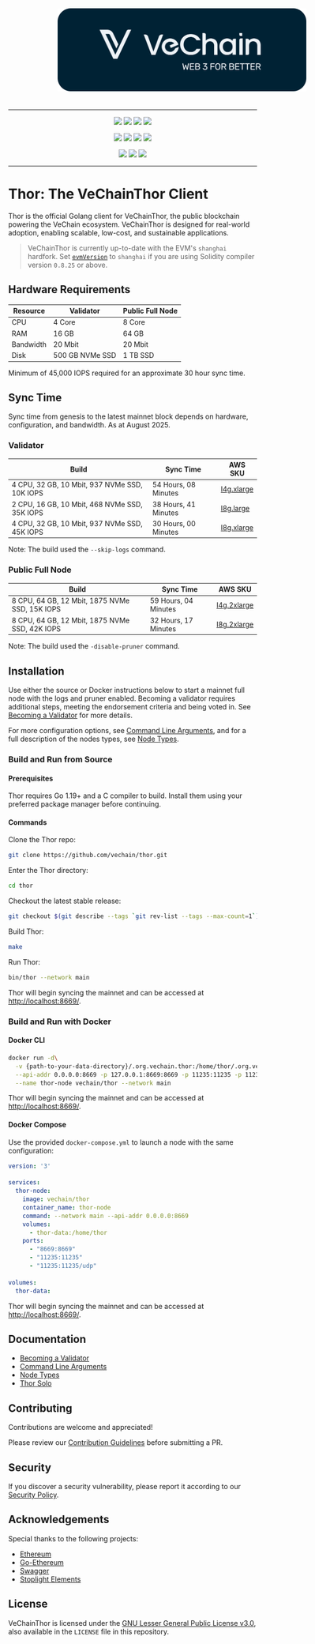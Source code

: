 
<p align="center">
  <a href="https://www.vechain.org/vechainthor/">
    <picture style="padding: 80px;">
        <img src="https://raw.githubusercontent.com/vechain/thor/refs/heads/master/docs/assets/banner.png" style="padding: 20px;">
    </picture>
  </a>
</p>

---

<p align="center">
    <a href="https://golang.org"><img src="https://img.shields.io/github/go-mod/go-version/vechain/thor"/></a>
    <a href="https://github.com/vechain/thor/blob/master/LICENSE"><img src="https://img.shields.io/badge/License-LGPL%20v3-blue.svg"/></a>
    <img src="https://img.shields.io/github/commits-since/vechain/thor/latest" />
    <a href="https://hub.docker.com/r/vechain/thor"><img src="https://badgen.net/docker/pulls/vechain/thor?icon=docker&label=pulls"/></a>
</p>

<p align="center">
    <a href="https://goreportcard.com/report/github.com/vechain/thor"><img src="https://goreportcard.com/badge/github.com/vechain/thor"/></a>
    <img src="https://github.com/vechain/thor/actions/workflows/on-master-commit.yaml/badge.svg"/>
    <img src="https://github.com/vechain/thor/actions/workflows/on-release.yaml/badge.svg"/>
    <a href="https://codecov.io/gh/vechain/thor"><img src="https://codecov.io/gh/vechain/thor/graph/badge.svg?token=NniVYY7IAD"/></a>
</p>

<p align="center">
    <a href="https://discord.gg/vechain"><img src="https://img.shields.io/badge/Discord-5865F2?style=for-the-badge&logo=discord&logoColor=white"/></a>
    <a href="https://t.me/vechainandfriends"><img src="https://img.shields.io/badge/Telegram-2CA5E0?style=for-the-badge&logo=telegram&logoColor=white"/></a>
    <a href="https://www.reddit.com/r/Vechain"><img src="https://img.shields.io/badge/Reddit-FF4500?style=for-the-badge&logo=reddit&logoColor=white"/></a>
</p>


---

# Thor: The VeChainThor Client

Thor is the official Golang client for VeChainThor, the public blockchain powering the VeChain ecosystem. VeChainThor is designed for real-world adoption, enabling scalable, low-cost, and sustainable applications.

> VeChainThor is currently up-to-date with the EVM's `shanghai` hardfork. Set [`evmVersion`](https://docs.soliditylang.org/en/latest/using-the-compiler.html#setting-the-evm-version-to-target) to `shanghai` if you are using Solidity compiler version `0.8.25` or above.

## Hardware Requirements

| Resource  | Validator       | Public Full Node |
|-----------|-----------------|------------------|
| CPU       | 4 Core          | 8 Core           |
| RAM       | 16 GB           | 64 GB            |
| Bandwidth | 20 Mbit         | 20 Mbit          |
| Disk      | 500 GB NVMe SSD | 1 TB SSD         |

Minimum of 45,000 IOPS required for an approximate 30 hour sync time.

## Sync Time

Sync time from genesis to the latest mainnet block depends on hardware, configuration, and bandwidth. As at August 2025.

### Validator

| Build                                         | Sync Time            | AWS SKU                                                      |
|-----------------------------------------------|----------------------|--------------------------------------------------------------|
| 4 CPU, 32 GB, 10 Mbit, 937 NVMe SSD, 10K IOPS | 54 Hours, 08 Minutes | [I4g.xlarge](https://aws.amazon.com/ec2/instance-types/i4g/) |
| 2 CPU, 16 GB, 10 Mbit, 468 NVMe SSD, 35K IOPS | 38 Hours, 41 Minutes | [I8g.large](https://aws.amazon.com/ec2/instance-types/i8g/)  |
| 4 CPU, 32 GB, 10 Mbit, 937 NVMe SSD, 45K IOPS | 30 Hours, 00 Minutes | [I8g.xlarge](https://aws.amazon.com/ec2/instance-types/i8g/) |

Note: The build used the `--skip-logs` command.

### Public Full Node

| Build                                          | Sync Time            | AWS SKU                                                       |
|------------------------------------------------|----------------------|---------------------------------------------------------------|
| 8 CPU, 64 GB, 12 Mbit, 1875 NVMe SSD, 15K IOPS | 59 Hours, 04 Minutes | [I4g.2xlarge](https://aws.amazon.com/ec2/instance-types/i4g)  |
| 8 CPU, 64 GB, 12 Mbit, 1875 NVMe SSD, 42K IOPS | 32 Hours, 17 Minutes | [I8g.2xlarge](https://aws.amazon.com/ec2/instance-types/i8g/) |

Note: The build used the `-disable-pruner` command.

## Installation

Use either the source or Docker instructions below to start a mainnet full node with the logs and pruner enabled. Becoming a validator requires additional steps, 
meeting the endorsement criteria and being voted in. See [Becoming a Validator](https://github.com/vechain/thor/blob/master/docs/becoming_a_validator.md) for more details.

For more configuration options, see [Command Line Arguments](https://github.com/vechain/thor/blob/master/docs/command_line_arguments.md), and for a full description of the nodes types, see [Node Types](https://github.com/vechain/thor/blob/master/docs/node_types.md).

### Build and Run from Source

#### Prerequisites

Thor requires Go 1.19+ and a C compiler to build. Install them using your preferred package manager before continuing.

#### Commands

Clone the Thor repo:

```sh
git clone https://github.com/vechain/thor.git
```

Enter the Thor directory:

```sh
cd thor
```

Checkout the latest stable release:

```sh
git checkout $(git describe --tags `git rev-list --tags --max-count=1`)
```

Build Thor:

```sh
make
```

Run Thor:

```sh
bin/thor --network main
```

Thor will begin syncing the mainnet and can be accessed at [http://localhost:8669/](http://localhost:8669/).

### Build and Run with Docker

#### Docker CLI

```sh
docker run -d\
  -v {path-to-your-data-directory}/.org.vechain.thor:/home/thor/.org.vechain.thor\
  --api-addr 0.0.0.0:8669 -p 127.0.0.1:8669:8669 -p 11235:11235 -p 11235:11235/udp\
  --name thor-node vechain/thor --network main
```

Thor will begin syncing the mainnet and can be accessed at [http://localhost:8669/](http://localhost:8669/).

#### Docker Compose

Use the provided `docker-compose.yml` to launch a node with the same configuration:

```yaml
version: '3'

services:
  thor-node:
    image: vechain/thor
    container_name: thor-node
    command: --network main --api-addr 0.0.0.0:8669
    volumes:
      - thor-data:/home/thor
    ports:
      - "8669:8669"
      - "11235:11235"
      - "11235:11235/udp"

volumes:
  thor-data:
```

Thor will begin syncing the mainnet and can be accessed at [http://localhost:8669/](http://localhost:8669/).

## Documentation

- [Becoming a Validator](https://github.com/vechain/thor/blob/master/docs/becoming_a_validator.md)
- [Command Line Arguments](https://github.com/vechain/thor/blob/master/docs/command_line_arguments.md)
- [Node Types](https://github.com/vechain/thor/blob/master/docs/node_types.md)
- [Thor Solo](https://github.com/vechain/thor/blob/master/docs/thor_solo.md)

## Contributing

Contributions are welcome and appreciated!  

Please review our [Contribution Guidelines](https://github.com/vechain/thor/blob/master/docs/CONTRIBUTING.md) before submitting a PR.

## Security

If you discover a security vulnerability, please report it according to our [Security Policy](https://github.com/vechain/thor/blob/master/docs/SECURITY.md).

## Acknowledgements

Special thanks to the following projects:

- [Ethereum](https://github.com/ethereum)
- [Go-Ethereum](https://github.com/ethereum/go-ethereum)
- [Swagger](https://github.com/swagger-api)
- [Stoplight Elements](https://github.com/stoplightio/elements)

## License

VeChainThor is licensed under the [GNU Lesser General Public License v3.0](https://www.gnu.org/licenses/lgpl-3.0.html), also available in the `LICENSE` file in this repository.
